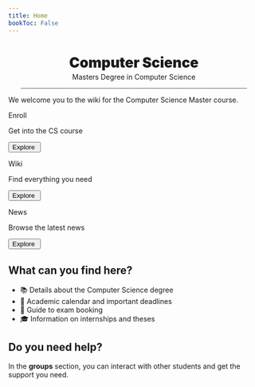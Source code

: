 ```yaml
---
title: Home
bookToc: False
---
```


<h1 align="center" id="title_grad_cs" class="title_grad" style="font-weight: 900">Computer Science</h1>
<p align="center" style="margin-top: -15px">Masters Degree in Computer Science</p>

<div style="width: 90%; height: 1px; background-color: #606060; margin-left: auto; margin-right: auto"></div>

We welcome you to the wiki for the Computer Science Master course.

<div class="home_evid">
    <div class="home_page" id="home_enroll">
        <p class="home_box_text_title" id="home_enroll_text">Enroll</p>
        <p class="home_box_text">Get into the CS course</p>
        <button class="explore_more" onclick="window.location.href = 'https://sapienzastudents.net/it/docs/matricole/iscriversi/'">Explore&nbsp<i class="fa-solid fa-arrow-right"></i></button>
    </div>
    <div class="home_page" id="home_wiki">
        <p class="home_box_text_title" id="home_wiki_text">Wiki</p>
        <p class="home_box_text">Find everything you need</p>
        <button class="explore_more" onclick="window.location.href = 'https://sapienzastudents.net/30786/info/students-life/exams/'">Explore&nbsp<i class="fa-solid fa-arrow-right"></i></button>
    </div>
    <div class="home_page" id="home_news">
        <p class="home_box_text_title" id="home_news_text">News</p>
        <p class="home_box_text">Browse the latest news</p>
        <button class="explore_more" onclick="window.location.href = 'https://sapienzastudents.net/30786/posts/'">Explore&nbsp<i class="fa-solid fa-arrow-right"></i></button>
    </div>
</div>

## What can you find here?
* 📚 Details about the Computer Science degree
* 📅 Academic calendar and important deadlines
* 📝 Guide to exam booking
* 🎓 Information on internships and theses

## Do you need help?
In the **groups** section, you can interact with other students and get the support you need.
